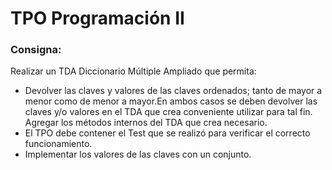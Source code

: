 # TPO Programación II
### Consigna:

Realizar un TDA Diccionario Múltiple Ampliado que permita: 
* Devolver las claves y valores de las claves ordenados; tanto de mayor a menor como de menor a mayor.En ambos casos se deben devolver las claves y/o valores en el TDA que crea conveniente utilizar para tal fin. Agregar los métodos internos del TDA que crea necesario. 
* El TPO debe contener el Test que se realizó para verificar el correcto funcionamiento. 
* Implementar los valores de las claves con un conjunto.
